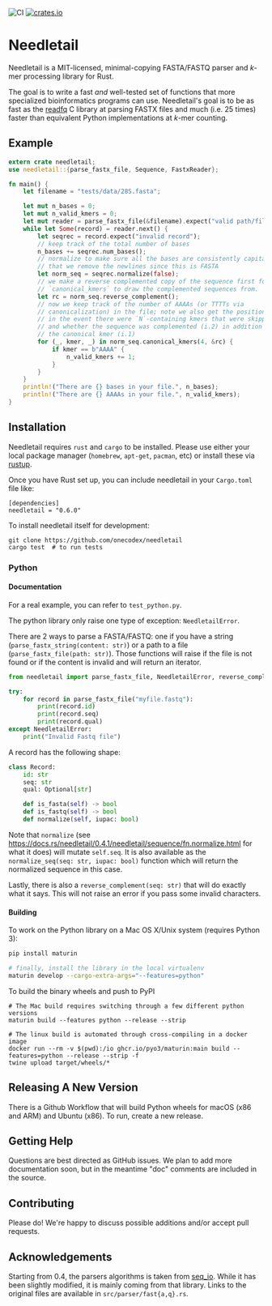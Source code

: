 ![CI](https://github.com/onecodex/needletail/workflows/CI/badge.svg)
[![crates.io](https://img.shields.io/crates/v/needletail.svg)](https://crates.io/crates/needletail)

# Needletail

Needletail is a MIT-licensed, minimal-copying FASTA/FASTQ parser and _k_-mer processing library for Rust.

The goal is to write a fast *and* well-tested set of functions that more specialized bioinformatics programs can use.
Needletail's goal is to be as fast as the [readfq](https://github.com/lh3/readfq) C library at parsing FASTX files and much (i.e. 25 times) faster than equivalent Python implementations at _k_-mer counting.

## Example

```rust
extern crate needletail;
use needletail::{parse_fastx_file, Sequence, FastxReader};

fn main() {
    let filename = "tests/data/28S.fasta";

    let mut n_bases = 0;
    let mut n_valid_kmers = 0;
    let mut reader = parse_fastx_file(&filename).expect("valid path/file");
    while let Some(record) = reader.next() {
        let seqrec = record.expect("invalid record");
        // keep track of the total number of bases
        n_bases += seqrec.num_bases();
        // normalize to make sure all the bases are consistently capitalized and
        // that we remove the newlines since this is FASTA
        let norm_seq = seqrec.normalize(false);
        // we make a reverse complemented copy of the sequence first for
        // `canonical_kmers` to draw the complemented sequences from.
        let rc = norm_seq.reverse_complement();
        // now we keep track of the number of AAAAs (or TTTTs via
        // canonicalization) in the file; note we also get the position (i.0;
        // in the event there were `N`-containing kmers that were skipped)
        // and whether the sequence was complemented (i.2) in addition to
        // the canonical kmer (i.1)
        for (_, kmer, _) in norm_seq.canonical_kmers(4, &rc) {
            if kmer == b"AAAA" {
                n_valid_kmers += 1;
            }
        }
    }
    println!("There are {} bases in your file.", n_bases);
    println!("There are {} AAAAs in your file.", n_valid_kmers);
}
```

## Installation

Needletail requires `rust` and `cargo` to be installed.
Please use either your local package manager (`homebrew`, `apt-get`, `pacman`, etc) or install these via [rustup](https://www.rustup.rs/).

Once you have Rust set up, you can include needletail in your `Cargo.toml` file like:
```shell
[dependencies]
needletail = "0.6.0"
```

To install needletail itself for development:
```shell
git clone https://github.com/onecodex/needletail
cargo test  # to run tests
```

### Python

#### Documentation

For a real example, you can refer to `test_python.py`.

The python library only raise one type of exception: `NeedletailError`.

There are 2 ways to parse a FASTA/FASTQ: one if you have a string (`parse_fastx_string(content: str)`) or a path to a file
(`parse_fastx_file(path: str)`). Those functions will raise if the file is not found or if the content is invalid and will return
an iterator.


```python
from needletail import parse_fastx_file, NeedletailError, reverse_complement, normalize_seq

try:
    for record in parse_fastx_file("myfile.fastq"):
        print(record.id)
        print(record.seq)
        print(record.qual)
except NeedletailError:
    print("Invalid Fastq file")
```

A record has the following shape:

```python
class Record:
    id: str
    seq: str
    qual: Optional[str]

    def is_fasta(self) -> bool
    def is_fastq(self) -> bool
    def normalize(self, iupac: bool)
```

Note that `normalize` (see <https://docs.rs/needletail/0.4.1/needletail/sequence/fn.normalize.html> for what it does) will mutate `self.seq`.
It is also available as the `normalize_seq(seq: str, iupac: bool)` function which will return the normalized sequence in this case.

Lastly, there is also a `reverse_complement(seq: str)` that will do exactly what it says. This will not raise an error if you pass some invalid
characters.

#### Building

To work on the Python library on a Mac OS X/Unix system (requires Python 3):
```bash
pip install maturin

# finally, install the library in the local virtualenv
maturin develop --cargo-extra-args="--features=python"
```

To build the binary wheels and push to PyPI

```
# The Mac build requires switching through a few different python versions
maturin build --features python --release --strip

# The linux build is automated through cross-compiling in a docker image
docker run --rm -v $(pwd):/io ghcr.io/pyo3/maturin:main build --features=python --release --strip -f
twine upload target/wheels/*
```

## Releasing A New Version

There is a Github Workflow that will build Python wheels for macOS (x86 and
ARM) and Ubuntu (x86). To run, create a new release.

## Getting Help

Questions are best directed as GitHub issues. We plan to add more documentation soon, but in the meantime "doc" comments are included in the source.

## Contributing

Please do! We're happy to discuss possible additions and/or accept pull requests.

## Acknowledgements
Starting from 0.4, the parsers algorithms is taken from [seq_io](https://github.com/markschl/seq_io). While it has been slightly modified, it is mainly
coming from that library. Links to the original files are available in `src/parser/fast{a,q}.rs`.
